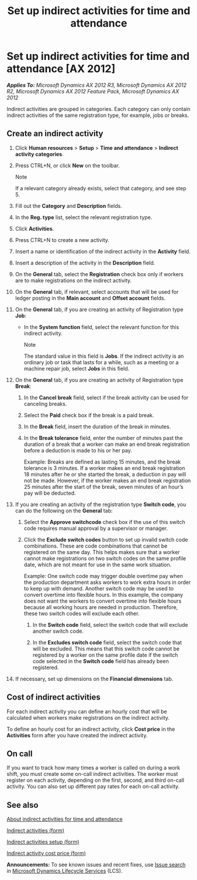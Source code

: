 ﻿---
title: Set up indirect activities for time and attendance
TOCTitle: Set up indirect activities for time and attendance
ms:assetid: d297e057-2603-4500-a7e4-a6fa809875d4
ms:mtpsurl: https://technet.microsoft.com/en-us/library/Aa551048(v=AX.60)
ms:contentKeyID: 36059507
ms.date: 05/02/2014
mtps_version: v=AX.60
f1_keywords:
- cost
- category
---

# Set up indirect activities for time and attendance [AX 2012]


_**Applies To:** Microsoft Dynamics AX 2012 R3, Microsoft Dynamics AX 2012 R2, Microsoft Dynamics AX 2012 Feature Pack, Microsoft Dynamics AX 2012_

Indirect activities are grouped in categories. Each category can only contain indirect activities of the same registration type, for example, jobs or breaks.

## Create an indirect activity

1.  Click **Human resources** \> **Setup** \> **Time and attendance** \> **Indirect activity categories**.

2.  Press CTRL+N, or click **New** on the toolbar.
    

    > [!NOTE]
    > <P>If a relevant category already exists, select that category, and see step 5.</P>



3.  Fill out the **Category** and **Description** fields.

4.  In the **Reg. type** list, select the relevant registration type.

5.  Click **Activities**.

6.  Press CTRL+N to create a new activity.

7.  Insert a name or identification of the indirect activity in the **Activity** field.

8.  Insert a description of the activity in the **Description** field.

9.  On the **General** tab, select the **Registration** check box only if workers are to make registrations on the indirect activity.

10. On the **General** tab, if relevant, select accounts that will be used for ledger posting in the **Main account** and **Offset account** fields.

11. On the **General** tab, if you are creating an activity of Registration type **Job**:
    
      - In the **System function** field, select the relevant function for this indirect activity.
        

        > [!NOTE]
        > <P>The standard value in this field is <STRONG>Jobs</STRONG>. If the indirect activity is an ordinary job or task that lasts for a while, such as a meeting or a machine repair job, select <STRONG>Jobs</STRONG> in this field.</P>



12. On the **General** tab, if you are creating an activity of Registration type **Break**:
    
    1.  In the **Cancel break** field, select if the break activity can be used for canceling breaks.
    
    2.  Select the **Paid** check box if the break is a paid break.
    
    3.  In the **Break** field, insert the duration of the break in minutes.
    
    4.  In the **Break tolerance** field, enter the number of minutes past the duration of a break that a worker can make an end break registration before a deduction is made to his or her pay.
        
        Example: Breaks are defined as lasting 15 minutes, and the break tolerance is 3 minutes. If a worker makes an end break registration 18 minutes after he or she started the break, a deduction in pay will not be made. However, if the worker makes an end break registration 25 minutes after the start of the break, seven minutes of an hour’s pay will be deducted.

13. If you are creating an activity of the registration type **Switch code**, you can do the following on the **General** tab:
    
    1.  Select the **Approve switchcode** check box if the use of this switch code requires manual approval by a supervisor or manager.
    
    2.  Click the **Exclude switch codes** button to set up invalid switch code combinations. These are code combinations that cannot be registered on the same day. This helps makes sure that a worker cannot make registrations on two switch codes on the same profile date, which are not meant for use in the same work situation.
        
        Example: One switch code may trigger double overtime pay when the production department asks workers to work extra hours in order to keep up with demand. Another switch code may be used to convert overtime into flexible hours. In this example, the company does not want the workers to convert overtime into flexible hours because all working hours are needed in production. Therefore, these two switch codes will exclude each other.
        
        1.  In the **Switch code** field, select the switch code that will exclude another switch code.
        
        2.  In the **Excludes switch code** field, select the switch code that will be excluded. This means that this switch code cannot be registered by a worker on the same profile date if the switch code selected in the **Switch code** field has already been registered.

14. If necessary, set up dimensions on the **Financial dimensions** tab.

## Cost of indirect activities

For each indirect activity you can define an hourly cost that will be calculated when workers make registrations on the indirect activity.

To define an hourly cost for an indirect activity, click **Cost price** in the **Activities** form after you have created the indirect activity.

## On call

If you want to track how many times a worker is called on during a work shift, you must create some on-call indirect activities. The worker must register on each activity, depending on the first, second, and third on-call activity. You can also set up different pay rates for each on-call activity.

## See also

[About indirect activities for time and attendance](about-indirect-activities-for-time-and-attendance.md)

[Indirect activities (form)](https://technet.microsoft.com/en-us/library/aa597338\(v=ax.60\))

[Indirect activities setup (form)](https://technet.microsoft.com/en-us/library/aa600187\(v=ax.60\))

[Indirect activity cost price (form)](https://technet.microsoft.com/en-us/library/aa596823\(v=ax.60\))

  
**Announcements:** To see known issues and recent fixes, use [Issue search](http://go.microsoft.com/fwlink/?linkid=389258) in [Microsoft Dynamics Lifecycle Services](http://go.microsoft.com/fwlink/?linkid=306505) (LCS).

